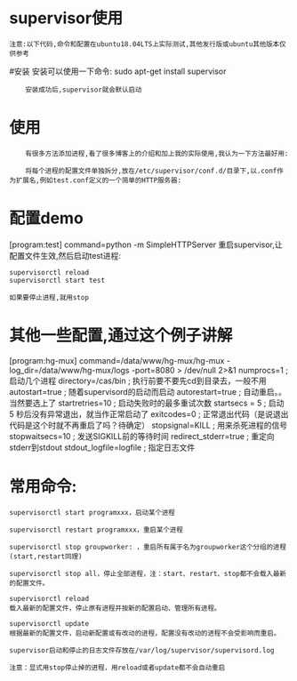 # supervisor使用
    注意:以下代码,命令和配置在ubuntu18.04LTS上实际测试,其他发行版或ubuntu其他版本仅供参考
#安装 
    安装可以使用一下命令:
        sudo apt-get install supervisor

        安装成功后,supervisor就会默认启动

# 使用 
        有很多方法添加进程,看了很多博客上的介绍和加上我的实际使用,我认为一下方法最好用:

        将每个进程的配置文件单独拆分,放在/etc/supervisor/conf.d/目录下,以.conf作为扩展名,例如test.conf定义的一个简单的HTTP服务器:
# 配置demo
[program:test]
    command=python -m SimpleHTTPServer
    重启supervisor,让配置文件生效,然后启动test进程:

    supervisorctl reload
    supervisorctl start test

    如果要停止进程,就用stop 
# 其他一些配置,通过这个例子讲解
[program:hg-mux]
    command=/data/www/hg-mux/hg-mux -log_dir=/data/www/hg-mux/logs -port=8080 > /dev/null 2>&1
    numprocs=1                    ; 启动几个进程
    directory=/cas/bin                ; 执行前要不要先cd到目录去，一般不用
    autostart=true                ; 随着supervisord的启动而启动
    autorestart=true              ; 自动重启。。当然要选上了
    startretries=10               ; 启动失败时的最多重试次数
    startsecs = 5                 ; 启动 5 秒后没有异常退出，就当作正常启动了
    exitcodes=0                 ; 
    正常退出代码（是说退出代码是这个时就不再重启了吗？待确定）
    stopsignal=KILL               ; 用来杀死进程的信号
    stopwaitsecs=10               ; 发送SIGKILL前的等待时间
    redirect_stderr=true          ; 重定向stderr到stdout
    stdout_logfile=logfile        ; 指定日志文件

# 常用命令: 
    supervisorctl start programxxx，启动某个进程

    supervisorctl restart programxxx，重启某个进程

    supervisorctl stop groupworker: ，重启所有属于名为groupworker这个分组的进程(start,restart同理)

    supervisorctl stop all，停止全部进程，注：start、restart、stop都不会载入最新的配置文件。

    supervisorctl reload
    载入最新的配置文件，停止原有进程并按新的配置启动、管理所有进程。

    supervisorctl update
    根据最新的配置文件，启动新配置或有改动的进程，配置没有改动的进程不会受影响而重启。

    supervisor启动和停止的日志文件存放在/var/log/supervisor/supervisord.log

    注意：显式用stop停止掉的进程，用reload或者update都不会自动重启
    
